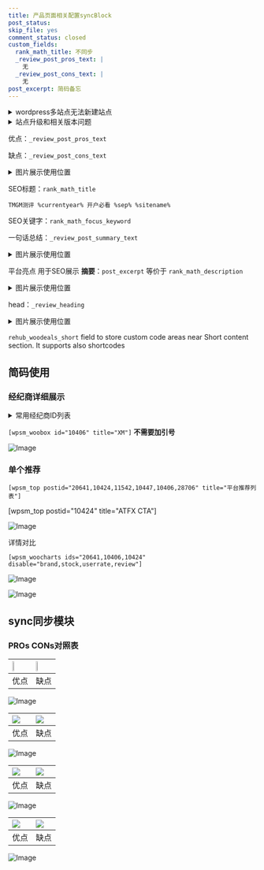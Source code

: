 ```yaml
---
title: 产品页面相关配置syncBlock
post_status: 
skip_file: yes
comment_status: closed
custom_fields:
  rank_math_title: 不同步
  _review_post_pros_text: |
    无
  _review_post_cons_text: |
    无
post_excerpt: 简码备忘
---
```

<details><summary>wordpress多站点无法新建站点</summary>

<li>和报错需要清理cookies一样的原因</li>
<li>wp-config.php里面<code>define( 'SUBDOMAIN_INSTALL', false );//子域名安装</code></li>
<li>新建子站点是用<code>define( 'SUBDOMAIN_INSTALL', true);//子域名安装</code> 完成以后，改成<code>false</code></li>
</details>

<details><summary>站点升级和相关版本问题</summary>

<p>wordpress：5.9.9
woocommerce：7.5.1
出现问题的地方：主题选项里面>><strong>Product layout >>compact style</strong></p>
<p>如何出现没有用过的字段 导致无法保存。先导出配置 然后进行修改，后面再次恢复即可。</p>
<p>出现部分字段无法显示时，需要返回默认布局后，对产品进行保存就好了。</p>
<p></p>
</details>

优点：`_review_post_pros_text`

缺点：`_review_post_cons_text`

<details><summary>图片展示使用位置</summary>

<img src="https://prod-files-secure.s3.us-west-2.amazonaws.com/39ed1227-6d7d-4570-be36-9ccd4a2c4241/f51d3d83-55d4-4bdf-9604-f37ec77ab556/Untitled.png?X-Amz-Algorithm=AWS4-HMAC-SHA256&X-Amz-Content-Sha256=UNSIGNED-PAYLOAD&X-Amz-Credential=ASIAZI2LB4663HUC7VGU%2F20251022%2Fus-west-2%2Fs3%2Faws4_request&X-Amz-Date=20251022T165518Z&X-Amz-Expires=3600&X-Amz-Security-Token=IQoJb3JpZ2luX2VjEHkaCXVzLXdlc3QtMiJGMEQCIB3BeNrLRm%2BVJ83oDCTzQumNMog9n15r6qkOjykmVu%2F9AiASJmpQQxG3MBpt%2BBrILZmVY0Rp011GQq7CSGOgGyuXZir%2FAwgyEAAaDDYzNzQyMzE4MzgwNSIMt07enGZerwx2d6KhKtwDKz25MDtTsj5uSZ3lehzhvA35dok9X2GHZh83vr6tl7XmJuIczXBqQ9xZA9xGkgpmGZLFI3QxIy8YszhBknWiA2KWdZfJGDQI3D5I99eDh4gd%2BcyoD4Uxel1yH6YNH3lupV56EBx2iLBGQMyNAkqGzBjLulKmsPDOFV5EOnOfmujGjr05wXS5nCVzxGS3v1uOtcoK3M6G2SES8x4I15wByzm%2FnKrtLw065r4aei0Cu980qrDgmb1x4pmE%2FWp4z1%2BA%2FRmWVrrYOocVaOih9xZMUVVu7l76rLGSP5ymLpDqU9U5RITNicPvAm%2FQx7bxZoiMGT5Vbkcm7UGqG6%2FegYUvEODTUT4%2BQBjfGEvMfxswOnq5AmVcDrzRDHw0ArLASYz1xFOCkrTMMl3Mil6KKZz8NgBbpCKpw9N1sjWt8Jvd1S5X%2FrWsF%2BRXJ1lsJ2EdkhoDqAowjzgr2xolj%2BR%2Bza80Tr12lfQU9oOHQ9dMP5BOfArRe3lAEt8CxdVsaZSuQyHXcH0D9JeEdcWFl%2Faxx0rY6EWchy%2Fvb0GU57F0yw%2FMTOXI%2BTUo3eLbpxFM30ypQzXF0SqNp98OdDFKOB0dlOqU5gytOLZ5R6zafTZlENgDvPAzEOKLrkDjrFhbofAwk5bkxwY6pgEL2SKYP3w2oW%2FzN%2BydOd1Tj%2FjvjDXFfrJonmvkwBb9tLdO%2FkU6Qhh0Yj1NW7OeaQAMOKihd%2BEvUKzlgigY%2BoUxvXey%2BEQNjw07DL7Qi3VvjeI4n%2BNX1qzKrh%2BMbGFuJXZpoaRrtVnzMIoIIp%2FCMshIjIgZbG4txstzz9GIwsUGnXguKPibh6MgGKw7WSBmsIwc8ScqlgfDKgwJzmNSLd073b8niqI0&X-Amz-Signature=cf28a15c840ff1e3ca1613d94be6c8d7e3ad795f8e3fef1a3077c11b51063980&X-Amz-SignedHeaders=host&x-amz-checksum-mode=ENABLED&x-id=GetObject" alt="Image">
</details>

SEO标题：`rank_math_title`

`TMGM测评 %currentyear% 开户必看 %sep% %sitename%`

SEO关键字：`rank_math_focus_keyword`

一句话总结：`_review_post_summary_text`

<details><summary>图片展示使用位置</summary>

<img src="https://prod-files-secure.s3.us-west-2.amazonaws.com/39ed1227-6d7d-4570-be36-9ccd4a2c4241/4b96a922-296c-4f4e-8630-d1c870cbce01/Untitled.png?X-Amz-Algorithm=AWS4-HMAC-SHA256&X-Amz-Content-Sha256=UNSIGNED-PAYLOAD&X-Amz-Credential=ASIAZI2LB466WKUWWYNZ%2F20251022%2Fus-west-2%2Fs3%2Faws4_request&X-Amz-Date=20251022T165519Z&X-Amz-Expires=3600&X-Amz-Security-Token=IQoJb3JpZ2luX2VjEHkaCXVzLXdlc3QtMiJIMEYCIQDC%2FT43PvlQJK4WVjjYHkkeQxuEQB4YgGq7VnuiKg1wXwIhANLI3I8u0WCSvx4ISlgxtEeBTX%2FXisY1u%2BYDtwQ2G9%2BtKv8DCDIQABoMNjM3NDIzMTgzODA1IgyQ6X16a4XdBeoS43Eq3AMdzlhz5T95pRE80PrVWToSHBb3LI2PtU2rC9fwYLjem6apgi%2B10k6CFn%2FtGM7dKXszLfdkWPY7odUCnwWgePAK3CkIEEWcSawPj4rPOGbqoT%2BdPDLCafzau%2BxWi5QjqcMeE%2B20i1%2FuIf3uO9oacqNLQNsUFvDGZNeZAw4Gep09XUJahS5HkN6v3ZC1SCCOqHrIu2WgOSQlsXwMHodZ2h3UNkG4d3RSSJdKe4vfiqq193%2FaVMs2vKLB25NzkvukPz9YzdAnN0azAzTSxRB3rIaMlS4vqKxJwRzyswRO1iAYCxnGA%2FdphR%2BBW1WS2L9Cv4g0faE%2B9Hmu8jlXgRF5Bs7uLhV83HOSr%2FFalcL6jw9Vw0EIiUw22GEcpgBvknEbdKBjxdZnkKmxEVkHdBMYZNTi%2BHBerqbRVAz1Gapq%2Bvj3MIIJk%2Bb%2Fhmxs%2BFat1oMUhjXuNHxkKNSd2tjOgiPVHpJ1NN58gvZLQPu9zBBFQhtqvlG31CyRiUMIisWl4x82v4OfeEJJ8qsLoxUFaX0mcalH41TngASP%2Fc0TlIxL5S%2FhOMLyOLhlFIa9xKYi3BNvkPuGJwrpQjEPCbCqKDyuPu1FBSQENSKTypytERH4fbL0mcu5BRD2hyKAubbCuDD3leTHBjqkAYs6g%2FhYWoMtTxfwiLwGrEV4sQu6J6jvYqEDbNKKk9HDsPXM6CxTFZNbjJgq82i2Tu2vorYotiKlCznzn32Er9c8m7d6V62wVWnHiLuaUvqPzudd14SDyEBuO13G2AHtop%2Fml9od0Dgg5vDYTh9iFLpD6I7IVe4Q98Zb89aNHCZyOgxLhPh18jLucPY1rQma7FKQVYaSQe1SrzboLrEMCpXajIf3&X-Amz-Signature=1f2acbd1898c7d7c75801024ff36a937f686a375bc30afa51f417e2433784967&X-Amz-SignedHeaders=host&x-amz-checksum-mode=ENABLED&x-id=GetObject" alt="Image">
</details>

平台亮点 用于SEO展示 **摘要**：`post_excerpt`  等价于 `rank_math_description`

<details><summary>图片展示使用位置</summary>

<img src="https://prod-files-secure.s3.us-west-2.amazonaws.com/39ed1227-6d7d-4570-be36-9ccd4a2c4241/1ee11f63-b60a-4dfe-a7a7-d58ff23b5d88/Untitled.png?X-Amz-Algorithm=AWS4-HMAC-SHA256&X-Amz-Content-Sha256=UNSIGNED-PAYLOAD&X-Amz-Credential=ASIAZI2LB466RUQK6KYJ%2F20251022%2Fus-west-2%2Fs3%2Faws4_request&X-Amz-Date=20251022T165523Z&X-Amz-Expires=3600&X-Amz-Security-Token=IQoJb3JpZ2luX2VjEHkaCXVzLXdlc3QtMiJHMEUCIQCwLYfUd0BBYBElemZsxBuuMTrMFDSqF4h52WIDqK4E4wIgS9nD%2Fku5mDaDb%2F9Ff7D59h0JSGNPdPzXq64sj53o82cq%2FwMIMhAAGgw2Mzc0MjMxODM4MDUiDG1u%2BgMXrBRpU2U09ircA9IpAgdezRYexRjDd9wIBnNTnrMNB5bzfDumY0Ccicb0u4zqz6OAqjG5s66KlRYsrJDlHiBX9qlAoCVG3144Nl%2BA3vPjQtL%2BXHCZPR20hkmybAWPEYzk6abqdOlNwlP5170qTTnXjQIl3lO8Puge9VDwvW0993L6z%2FW9eck%2FQp%2Fb6e5ad5z5ICYnCQJ4X9VJMlxfVjEPUHRWUCj4dofrkkoNR17PK8cSL4OATRuO%2BwrTgR1fHfZGdtN8Rfs3WihCDKyE5bvIS2rgdxyiKbokRiB70qXnKdfpoj7wxaG7jUHpbJB%2F1Fhclo7eF4%2FQgPQGrKtmbl%2BRcnWr9Sd58NeABm%2BhLYu6cJcjyxBxeW53pNdmIoFkWnqlhKbARZb550UyyVNfZiVrpCHAQxflMegMAqi5v8A2xurkQ6P%2BciPW0ldWW%2BaPZKbY%2BytN4twreMNf3behE3aUFfCs2jvRK3lTFNTEyvgoyKn6W8vCOFKW4CtMDAlu6AumXs7Wvlim7jDNu5W3TPRSQYJBRLCl%2FlC2%2BNMO3nlollOAHCBzzOj2ETeRtWszW4HIX0G84RJKKrQZ6hv5Cq0azYCwQXt6GuZ58DzyOUiXKXgrBma15qXwzMTaQ%2Fpam%2BsRR3wJEY7%2FMJiW5McGOqUBNhsrCtCSRf7FojWjpLwyhb1dNJo0rLl1bSpBhZ3tmMyem8pFOnXu%2Bg2mGF7qE6qNMw6Sk%2FtJLkHEeAgfS2qJos22fISc2CJOSqpiIvhPcBU0RsWT5hGHTmfvHHFWQ7cPlyxsEbw9YWVnON7li4Rq5ri1nFotFb3afD3eNv6tGmmF8AHDWxmB62KhveaqzZ5EiwyNoaZiCvk%2BdHDX4eJrxEtXF1IP&X-Amz-Signature=3e819a82d98ad25655f81cef45e0bfcabd03fba80a063691f58d9321388bc4b3&X-Amz-SignedHeaders=host&x-amz-checksum-mode=ENABLED&x-id=GetObject" alt="Image">
<img src="https://prod-files-secure.s3.us-west-2.amazonaws.com/39ed1227-6d7d-4570-be36-9ccd4a2c4241/ad4118b5-78d8-4fbe-801e-3b29b5d99c01/Untitled.png?X-Amz-Algorithm=AWS4-HMAC-SHA256&X-Amz-Content-Sha256=UNSIGNED-PAYLOAD&X-Amz-Credential=ASIAZI2LB466RUQK6KYJ%2F20251022%2Fus-west-2%2Fs3%2Faws4_request&X-Amz-Date=20251022T165523Z&X-Amz-Expires=3600&X-Amz-Security-Token=IQoJb3JpZ2luX2VjEHkaCXVzLXdlc3QtMiJHMEUCIQCwLYfUd0BBYBElemZsxBuuMTrMFDSqF4h52WIDqK4E4wIgS9nD%2Fku5mDaDb%2F9Ff7D59h0JSGNPdPzXq64sj53o82cq%2FwMIMhAAGgw2Mzc0MjMxODM4MDUiDG1u%2BgMXrBRpU2U09ircA9IpAgdezRYexRjDd9wIBnNTnrMNB5bzfDumY0Ccicb0u4zqz6OAqjG5s66KlRYsrJDlHiBX9qlAoCVG3144Nl%2BA3vPjQtL%2BXHCZPR20hkmybAWPEYzk6abqdOlNwlP5170qTTnXjQIl3lO8Puge9VDwvW0993L6z%2FW9eck%2FQp%2Fb6e5ad5z5ICYnCQJ4X9VJMlxfVjEPUHRWUCj4dofrkkoNR17PK8cSL4OATRuO%2BwrTgR1fHfZGdtN8Rfs3WihCDKyE5bvIS2rgdxyiKbokRiB70qXnKdfpoj7wxaG7jUHpbJB%2F1Fhclo7eF4%2FQgPQGrKtmbl%2BRcnWr9Sd58NeABm%2BhLYu6cJcjyxBxeW53pNdmIoFkWnqlhKbARZb550UyyVNfZiVrpCHAQxflMegMAqi5v8A2xurkQ6P%2BciPW0ldWW%2BaPZKbY%2BytN4twreMNf3behE3aUFfCs2jvRK3lTFNTEyvgoyKn6W8vCOFKW4CtMDAlu6AumXs7Wvlim7jDNu5W3TPRSQYJBRLCl%2FlC2%2BNMO3nlollOAHCBzzOj2ETeRtWszW4HIX0G84RJKKrQZ6hv5Cq0azYCwQXt6GuZ58DzyOUiXKXgrBma15qXwzMTaQ%2Fpam%2BsRR3wJEY7%2FMJiW5McGOqUBNhsrCtCSRf7FojWjpLwyhb1dNJo0rLl1bSpBhZ3tmMyem8pFOnXu%2Bg2mGF7qE6qNMw6Sk%2FtJLkHEeAgfS2qJos22fISc2CJOSqpiIvhPcBU0RsWT5hGHTmfvHHFWQ7cPlyxsEbw9YWVnON7li4Rq5ri1nFotFb3afD3eNv6tGmmF8AHDWxmB62KhveaqzZ5EiwyNoaZiCvk%2BdHDX4eJrxEtXF1IP&X-Amz-Signature=3bacc7d9991f2f77f0067467cbcb2a4da757c8f82b95a2802c942e8207aace25&X-Amz-SignedHeaders=host&x-amz-checksum-mode=ENABLED&x-id=GetObject" alt="Image">
<img src="https://prod-files-secure.s3.us-west-2.amazonaws.com/39ed1227-6d7d-4570-be36-9ccd4a2c4241/a38cf7c9-a79c-4b64-9e94-13589fe0758b/Untitled.png?X-Amz-Algorithm=AWS4-HMAC-SHA256&X-Amz-Content-Sha256=UNSIGNED-PAYLOAD&X-Amz-Credential=ASIAZI2LB466RUQK6KYJ%2F20251022%2Fus-west-2%2Fs3%2Faws4_request&X-Amz-Date=20251022T165523Z&X-Amz-Expires=3600&X-Amz-Security-Token=IQoJb3JpZ2luX2VjEHkaCXVzLXdlc3QtMiJHMEUCIQCwLYfUd0BBYBElemZsxBuuMTrMFDSqF4h52WIDqK4E4wIgS9nD%2Fku5mDaDb%2F9Ff7D59h0JSGNPdPzXq64sj53o82cq%2FwMIMhAAGgw2Mzc0MjMxODM4MDUiDG1u%2BgMXrBRpU2U09ircA9IpAgdezRYexRjDd9wIBnNTnrMNB5bzfDumY0Ccicb0u4zqz6OAqjG5s66KlRYsrJDlHiBX9qlAoCVG3144Nl%2BA3vPjQtL%2BXHCZPR20hkmybAWPEYzk6abqdOlNwlP5170qTTnXjQIl3lO8Puge9VDwvW0993L6z%2FW9eck%2FQp%2Fb6e5ad5z5ICYnCQJ4X9VJMlxfVjEPUHRWUCj4dofrkkoNR17PK8cSL4OATRuO%2BwrTgR1fHfZGdtN8Rfs3WihCDKyE5bvIS2rgdxyiKbokRiB70qXnKdfpoj7wxaG7jUHpbJB%2F1Fhclo7eF4%2FQgPQGrKtmbl%2BRcnWr9Sd58NeABm%2BhLYu6cJcjyxBxeW53pNdmIoFkWnqlhKbARZb550UyyVNfZiVrpCHAQxflMegMAqi5v8A2xurkQ6P%2BciPW0ldWW%2BaPZKbY%2BytN4twreMNf3behE3aUFfCs2jvRK3lTFNTEyvgoyKn6W8vCOFKW4CtMDAlu6AumXs7Wvlim7jDNu5W3TPRSQYJBRLCl%2FlC2%2BNMO3nlollOAHCBzzOj2ETeRtWszW4HIX0G84RJKKrQZ6hv5Cq0azYCwQXt6GuZ58DzyOUiXKXgrBma15qXwzMTaQ%2Fpam%2BsRR3wJEY7%2FMJiW5McGOqUBNhsrCtCSRf7FojWjpLwyhb1dNJo0rLl1bSpBhZ3tmMyem8pFOnXu%2Bg2mGF7qE6qNMw6Sk%2FtJLkHEeAgfS2qJos22fISc2CJOSqpiIvhPcBU0RsWT5hGHTmfvHHFWQ7cPlyxsEbw9YWVnON7li4Rq5ri1nFotFb3afD3eNv6tGmmF8AHDWxmB62KhveaqzZ5EiwyNoaZiCvk%2BdHDX4eJrxEtXF1IP&X-Amz-Signature=5dc80c8a7a7ac3209daebe30bbda441c4ea861cd47c699ace85197d8e4548c13&X-Amz-SignedHeaders=host&x-amz-checksum-mode=ENABLED&x-id=GetObject" alt="Image">
<img src="https://prod-files-secure.s3.us-west-2.amazonaws.com/39ed1227-6d7d-4570-be36-9ccd4a2c4241/7da6fc1e-d2ac-42ae-8c75-cb5749aa18f6/Untitled.png?X-Amz-Algorithm=AWS4-HMAC-SHA256&X-Amz-Content-Sha256=UNSIGNED-PAYLOAD&X-Amz-Credential=ASIAZI2LB466RUQK6KYJ%2F20251022%2Fus-west-2%2Fs3%2Faws4_request&X-Amz-Date=20251022T165523Z&X-Amz-Expires=3600&X-Amz-Security-Token=IQoJb3JpZ2luX2VjEHkaCXVzLXdlc3QtMiJHMEUCIQCwLYfUd0BBYBElemZsxBuuMTrMFDSqF4h52WIDqK4E4wIgS9nD%2Fku5mDaDb%2F9Ff7D59h0JSGNPdPzXq64sj53o82cq%2FwMIMhAAGgw2Mzc0MjMxODM4MDUiDG1u%2BgMXrBRpU2U09ircA9IpAgdezRYexRjDd9wIBnNTnrMNB5bzfDumY0Ccicb0u4zqz6OAqjG5s66KlRYsrJDlHiBX9qlAoCVG3144Nl%2BA3vPjQtL%2BXHCZPR20hkmybAWPEYzk6abqdOlNwlP5170qTTnXjQIl3lO8Puge9VDwvW0993L6z%2FW9eck%2FQp%2Fb6e5ad5z5ICYnCQJ4X9VJMlxfVjEPUHRWUCj4dofrkkoNR17PK8cSL4OATRuO%2BwrTgR1fHfZGdtN8Rfs3WihCDKyE5bvIS2rgdxyiKbokRiB70qXnKdfpoj7wxaG7jUHpbJB%2F1Fhclo7eF4%2FQgPQGrKtmbl%2BRcnWr9Sd58NeABm%2BhLYu6cJcjyxBxeW53pNdmIoFkWnqlhKbARZb550UyyVNfZiVrpCHAQxflMegMAqi5v8A2xurkQ6P%2BciPW0ldWW%2BaPZKbY%2BytN4twreMNf3behE3aUFfCs2jvRK3lTFNTEyvgoyKn6W8vCOFKW4CtMDAlu6AumXs7Wvlim7jDNu5W3TPRSQYJBRLCl%2FlC2%2BNMO3nlollOAHCBzzOj2ETeRtWszW4HIX0G84RJKKrQZ6hv5Cq0azYCwQXt6GuZ58DzyOUiXKXgrBma15qXwzMTaQ%2Fpam%2BsRR3wJEY7%2FMJiW5McGOqUBNhsrCtCSRf7FojWjpLwyhb1dNJo0rLl1bSpBhZ3tmMyem8pFOnXu%2Bg2mGF7qE6qNMw6Sk%2FtJLkHEeAgfS2qJos22fISc2CJOSqpiIvhPcBU0RsWT5hGHTmfvHHFWQ7cPlyxsEbw9YWVnON7li4Rq5ri1nFotFb3afD3eNv6tGmmF8AHDWxmB62KhveaqzZ5EiwyNoaZiCvk%2BdHDX4eJrxEtXF1IP&X-Amz-Signature=c159df9a8c9e2c9c4edfbd498ad28a8b3b98b4bee934987af5f7cb292c7d8994&X-Amz-SignedHeaders=host&x-amz-checksum-mode=ENABLED&x-id=GetObject" alt="Image">
<img src="https://prod-files-secure.s3.us-west-2.amazonaws.com/39ed1227-6d7d-4570-be36-9ccd4a2c4241/7e97f40a-eaee-47f5-b2f9-475f96808fa7/Untitled.png?X-Amz-Algorithm=AWS4-HMAC-SHA256&X-Amz-Content-Sha256=UNSIGNED-PAYLOAD&X-Amz-Credential=ASIAZI2LB466RUQK6KYJ%2F20251022%2Fus-west-2%2Fs3%2Faws4_request&X-Amz-Date=20251022T165523Z&X-Amz-Expires=3600&X-Amz-Security-Token=IQoJb3JpZ2luX2VjEHkaCXVzLXdlc3QtMiJHMEUCIQCwLYfUd0BBYBElemZsxBuuMTrMFDSqF4h52WIDqK4E4wIgS9nD%2Fku5mDaDb%2F9Ff7D59h0JSGNPdPzXq64sj53o82cq%2FwMIMhAAGgw2Mzc0MjMxODM4MDUiDG1u%2BgMXrBRpU2U09ircA9IpAgdezRYexRjDd9wIBnNTnrMNB5bzfDumY0Ccicb0u4zqz6OAqjG5s66KlRYsrJDlHiBX9qlAoCVG3144Nl%2BA3vPjQtL%2BXHCZPR20hkmybAWPEYzk6abqdOlNwlP5170qTTnXjQIl3lO8Puge9VDwvW0993L6z%2FW9eck%2FQp%2Fb6e5ad5z5ICYnCQJ4X9VJMlxfVjEPUHRWUCj4dofrkkoNR17PK8cSL4OATRuO%2BwrTgR1fHfZGdtN8Rfs3WihCDKyE5bvIS2rgdxyiKbokRiB70qXnKdfpoj7wxaG7jUHpbJB%2F1Fhclo7eF4%2FQgPQGrKtmbl%2BRcnWr9Sd58NeABm%2BhLYu6cJcjyxBxeW53pNdmIoFkWnqlhKbARZb550UyyVNfZiVrpCHAQxflMegMAqi5v8A2xurkQ6P%2BciPW0ldWW%2BaPZKbY%2BytN4twreMNf3behE3aUFfCs2jvRK3lTFNTEyvgoyKn6W8vCOFKW4CtMDAlu6AumXs7Wvlim7jDNu5W3TPRSQYJBRLCl%2FlC2%2BNMO3nlollOAHCBzzOj2ETeRtWszW4HIX0G84RJKKrQZ6hv5Cq0azYCwQXt6GuZ58DzyOUiXKXgrBma15qXwzMTaQ%2Fpam%2BsRR3wJEY7%2FMJiW5McGOqUBNhsrCtCSRf7FojWjpLwyhb1dNJo0rLl1bSpBhZ3tmMyem8pFOnXu%2Bg2mGF7qE6qNMw6Sk%2FtJLkHEeAgfS2qJos22fISc2CJOSqpiIvhPcBU0RsWT5hGHTmfvHHFWQ7cPlyxsEbw9YWVnON7li4Rq5ri1nFotFb3afD3eNv6tGmmF8AHDWxmB62KhveaqzZ5EiwyNoaZiCvk%2BdHDX4eJrxEtXF1IP&X-Amz-Signature=825fe8d985ea7f9c4f79eb42ce0071ffa9591eb0a6088616968e838e3a5aeb46&X-Amz-SignedHeaders=host&x-amz-checksum-mode=ENABLED&x-id=GetObject" alt="Image">
</details>

head：`_review_heading`

<details><summary>图片展示使用位置</summary>

<img src="https://prod-files-secure.s3.us-west-2.amazonaws.com/39ed1227-6d7d-4570-be36-9ccd4a2c4241/3a4650ad-9887-415c-889a-edd51fa54f27/Untitled.png?X-Amz-Algorithm=AWS4-HMAC-SHA256&X-Amz-Content-Sha256=UNSIGNED-PAYLOAD&X-Amz-Credential=ASIAZI2LB466ZPXJGQPA%2F20251022%2Fus-west-2%2Fs3%2Faws4_request&X-Amz-Date=20251022T165524Z&X-Amz-Expires=3600&X-Amz-Security-Token=IQoJb3JpZ2luX2VjEHkaCXVzLXdlc3QtMiJHMEUCICTt9LkB%2F0jb83%2Bi0R1oJUJVc3ESWEoE97193WfXo2YZAiEAgh6aRuNJv08l6smiIxgy5%2Bou4bIauJFr6U6Ar%2FBPCsUq%2FwMIMhAAGgw2Mzc0MjMxODM4MDUiDD2owBIQnnpImUVDGCrcA2JyIgg5QKTdbWpYI1xhR6bCzHUSWZTjdLTwLJ3int8jsseUlq%2Fe743i8umkLSk96ZWYFw65eZMq1SFyQdDLjp2gt3rSPy6%2B%2Fup0lgpyHqM8a1NuJEOC84sBSXkv9g%2F207i0hOR8S2hzNduioq9%2FAVgPHaeDXIV76GvRq4khW9BlAWjnJ55oJAQT5OPqPWorZpOgASON2RcJInDug5qd12pSbpm8wuE%2FRNVU5rKtKr5l%2FfTfxt4dktvmgLjmMfJYgtJCeHFGXLU2B7%2FYV39hWnCcBuzByTjJP0kVqDfsV51Df6KCNToeikiAhOqwFvU%2B6gYX6GZzBax%2F7ML8up8l11LkaoiISi6LaubTmk1V82JzeSxU2BRjxWOJ3duzQQZXLHh3R1yFe8ajb5hztMLiU%2FnpcjnDX%2F1Z0n9RpZqxmSsyHocD0M8dOnPzQj1tD%2Bikws4AVMl84HWzIYffhSa32%2BPGxmHEHiJ4KxN6uhjbo0osEAgojNvy8zBxZUSTKvdsPde0Aa5IygtYBT003us8QrmEa0osCO2OPUrj%2B3sdzDmzzd2GbHCZjPkzTdtdmA9ZFtMIOqS3XvbbweFBevw5gkukW83AQ9mcHVmCJhJQGqneBdZjKTklLRAkPDoXMPeV5McGOqUBqsxVr5gY5epS1jcp6WhcNyWwxujfX9nnaoW1jHuPG3RkMP6zE2kwqbyKYQjPmMbtFkBKJsoCE417Nh4Pyosxcr5Ri0%2FcwauJF0cK%2FABLOqw7nxIo9XUhvzbWj%2FJY%2FmNxmONUoJdHPaQBsAyD9rowd5ciCLvHKvZgeGtpABs9U%2F1SCHC4E08sedbkp%2Ba0Jo1NrEyLdF%2BQsM2N58f2768XwWVUQGkw&X-Amz-Signature=d131909339d1c599893296ecab12763a99ef21e8b2d0b2c73dd134011d5ab688&X-Amz-SignedHeaders=host&x-amz-checksum-mode=ENABLED&x-id=GetObject" alt="Image">
</details>

`rehub_woodeals_short`	field to store custom code areas near Short content section. It supports also shortcodes



## 简码使用

### 经纪商详细展示

<details><summary>常用经纪商ID列表</summary>

<pre><code class="php">嘉盛 ===> 20641  [wpsm_woobox id="20641" title="嘉盛"]
易信easymarkets ===> 11542  [wpsm_woobox id="11542" title="易信easymarkets"]
ATFX外汇 ===> 10424  [wpsm_woobox id="10424" title="ATFX"]
XM ===> 10406  [wpsm_woobox id="10406" title="XM"]
TMGM ===> 29622  [wpsm_woobox id="29622" title="TMGM"]
HYCM ===> 10447  [wpsm_woobox id="10447" title="HYCM"]
fpmarkets澳福外汇 ===> 20639  [wpsm_woobox id="20639" title="fpmarkets澳福外汇"]</code></pre>
</details>

`[wpsm_woobox id="10406" title="XM"]` **不需要加引号**

![Image](https://prod-files-secure.s3.us-west-2.amazonaws.com/39ed1227-6d7d-4570-be36-9ccd4a2c4241/4f898f9d-0fa7-4e43-acd3-ac6bc7be575a/Untitled.png?X-Amz-Algorithm=AWS4-HMAC-SHA256&X-Amz-Content-Sha256=UNSIGNED-PAYLOAD&X-Amz-Credential=ASIAZI2LB466XPTKUYO5%2F20251022%2Fus-west-2%2Fs3%2Faws4_request&X-Amz-Date=20251022T165517Z&X-Amz-Expires=3600&X-Amz-Security-Token=IQoJb3JpZ2luX2VjEHkaCXVzLXdlc3QtMiJGMEQCIDZmBX85o3GsjDWU9raB3%2FCra%2BZRV4GH9uSJKFjHLmFhAiBDBI2LZyimnG%2BDfK3TUVfA0sI47nE33H8YlnHT7a567Sr%2FAwgyEAAaDDYzNzQyMzE4MzgwNSIMxSAs9kEyZnM16pmJKtwD6yJB0d5OILSXgMUPAP01kW1lcraM8ZbkW4HP1jOHwm54ZHxpPCpuWF68wbvdW6xVhGXD4ZBJL8mw8l7XGU6AzrIuECahKtieft28PcF3yyRYZFSEIvE800TlT37hfy0EO0HrOUwis2HcuwAFZafrvCTspRT8ZH09tLeMxHX9QHeAVM0q4MsjVYhiFJ0RvMXP9z6%2B5azQZDwplPM6wT%2F5I70rp4SUJ%2FSCusvSJ55KRbCXWQ1aUgQZ9HYcaN%2BUh%2BRjMEhKxhkvcergVy0INSW7wV17Ae10Eo%2BLZl7tOhbnDfYNQTOUwhNK5A6xJULCtXqJo2A14TDx3Y8KT3VRkbiHO5lYlr%2B25FEG%2BzqqbcPTHbQNp4uIQ4Ur4wyzo2VYaVlSnehpxTllUt4HPdMN65xX6K0lmoEfRptzQtgC0Gp4KIXz0UUym3YV4YcZa1BxPKeSD2MS43e6CPSxinu2%2Bv7z1H%2BTHOiFV3WbybGVuzRkXL8vedEAwvaeAxR4pOBG8gOlus012V2UKvCv7Kqu%2Bg%2Fb5s6lfDnD78t8I6TTlx%2BnPn9QfdHhXq3To%2F2i5Z3w9dqfYeNPfwYmIk9PPWkP8niPm80OVX2DY7CmxLdIco1vGnVEwy2Um23nlvhf8%2FMw0JbkxwY6pgEQLQgSjuE45bMFBVqwxgZ%2BpeayKp9vm6p7pNrnok8w5%2BPPFZ9gPY37Ws0LdOQI0VJw3iH8IGILIvkI6OtIjxsRZNNF2E3mc8EUoHPDbcay7b4Xww2wCCskH%2BSWw7U7OrGGDj9ItN7BZ%2B36F4SOAFsJelAoumoIU%2BBswLdedT5ugypzPXq725fyiql7j8liGp9yG2k3Coir1EKkDtS457hIipCNvoet&X-Amz-Signature=e80cf16116a10e771987f6eb263590cd131122bc18eb8a92b8bba3f41db3906f&X-Amz-SignedHeaders=host&x-amz-checksum-mode=ENABLED&x-id=GetObject)

### 单个推荐
`[wpsm_top postid="20641,10424,11542,10447,10406,28706" title="平台推荐列表"]`

[wpsm_top postid="10424" title="ATFX CTA"]

![Image](https://prod-files-secure.s3.us-west-2.amazonaws.com/39ed1227-6d7d-4570-be36-9ccd4a2c4241/5ac620dc-51a8-48b6-b55d-91f47299193c/Untitled.png?X-Amz-Algorithm=AWS4-HMAC-SHA256&X-Amz-Content-Sha256=UNSIGNED-PAYLOAD&X-Amz-Credential=ASIAZI2LB466XPTKUYO5%2F20251022%2Fus-west-2%2Fs3%2Faws4_request&X-Amz-Date=20251022T165517Z&X-Amz-Expires=3600&X-Amz-Security-Token=IQoJb3JpZ2luX2VjEHkaCXVzLXdlc3QtMiJGMEQCIDZmBX85o3GsjDWU9raB3%2FCra%2BZRV4GH9uSJKFjHLmFhAiBDBI2LZyimnG%2BDfK3TUVfA0sI47nE33H8YlnHT7a567Sr%2FAwgyEAAaDDYzNzQyMzE4MzgwNSIMxSAs9kEyZnM16pmJKtwD6yJB0d5OILSXgMUPAP01kW1lcraM8ZbkW4HP1jOHwm54ZHxpPCpuWF68wbvdW6xVhGXD4ZBJL8mw8l7XGU6AzrIuECahKtieft28PcF3yyRYZFSEIvE800TlT37hfy0EO0HrOUwis2HcuwAFZafrvCTspRT8ZH09tLeMxHX9QHeAVM0q4MsjVYhiFJ0RvMXP9z6%2B5azQZDwplPM6wT%2F5I70rp4SUJ%2FSCusvSJ55KRbCXWQ1aUgQZ9HYcaN%2BUh%2BRjMEhKxhkvcergVy0INSW7wV17Ae10Eo%2BLZl7tOhbnDfYNQTOUwhNK5A6xJULCtXqJo2A14TDx3Y8KT3VRkbiHO5lYlr%2B25FEG%2BzqqbcPTHbQNp4uIQ4Ur4wyzo2VYaVlSnehpxTllUt4HPdMN65xX6K0lmoEfRptzQtgC0Gp4KIXz0UUym3YV4YcZa1BxPKeSD2MS43e6CPSxinu2%2Bv7z1H%2BTHOiFV3WbybGVuzRkXL8vedEAwvaeAxR4pOBG8gOlus012V2UKvCv7Kqu%2Bg%2Fb5s6lfDnD78t8I6TTlx%2BnPn9QfdHhXq3To%2F2i5Z3w9dqfYeNPfwYmIk9PPWkP8niPm80OVX2DY7CmxLdIco1vGnVEwy2Um23nlvhf8%2FMw0JbkxwY6pgEQLQgSjuE45bMFBVqwxgZ%2BpeayKp9vm6p7pNrnok8w5%2BPPFZ9gPY37Ws0LdOQI0VJw3iH8IGILIvkI6OtIjxsRZNNF2E3mc8EUoHPDbcay7b4Xww2wCCskH%2BSWw7U7OrGGDj9ItN7BZ%2B36F4SOAFsJelAoumoIU%2BBswLdedT5ugypzPXq725fyiql7j8liGp9yG2k3Coir1EKkDtS457hIipCNvoet&X-Amz-Signature=4a593c34ee393b7b909ec106241373e01f4501ae53fe312ebf87aa395eb4b3fd&X-Amz-SignedHeaders=host&x-amz-checksum-mode=ENABLED&x-id=GetObject)

详情对比

`[wpsm_woocharts ids="20641,10406,10424" disable="brand,stock,userrate,review"]`

![Image](https://prod-files-secure.s3.us-west-2.amazonaws.com/39ed1227-6d7d-4570-be36-9ccd4a2c4241/bf3ba45f-b9f3-4295-8aef-b4a495fd25f4/Untitled.png?X-Amz-Algorithm=AWS4-HMAC-SHA256&X-Amz-Content-Sha256=UNSIGNED-PAYLOAD&X-Amz-Credential=ASIAZI2LB466XPTKUYO5%2F20251022%2Fus-west-2%2Fs3%2Faws4_request&X-Amz-Date=20251022T165517Z&X-Amz-Expires=3600&X-Amz-Security-Token=IQoJb3JpZ2luX2VjEHkaCXVzLXdlc3QtMiJGMEQCIDZmBX85o3GsjDWU9raB3%2FCra%2BZRV4GH9uSJKFjHLmFhAiBDBI2LZyimnG%2BDfK3TUVfA0sI47nE33H8YlnHT7a567Sr%2FAwgyEAAaDDYzNzQyMzE4MzgwNSIMxSAs9kEyZnM16pmJKtwD6yJB0d5OILSXgMUPAP01kW1lcraM8ZbkW4HP1jOHwm54ZHxpPCpuWF68wbvdW6xVhGXD4ZBJL8mw8l7XGU6AzrIuECahKtieft28PcF3yyRYZFSEIvE800TlT37hfy0EO0HrOUwis2HcuwAFZafrvCTspRT8ZH09tLeMxHX9QHeAVM0q4MsjVYhiFJ0RvMXP9z6%2B5azQZDwplPM6wT%2F5I70rp4SUJ%2FSCusvSJ55KRbCXWQ1aUgQZ9HYcaN%2BUh%2BRjMEhKxhkvcergVy0INSW7wV17Ae10Eo%2BLZl7tOhbnDfYNQTOUwhNK5A6xJULCtXqJo2A14TDx3Y8KT3VRkbiHO5lYlr%2B25FEG%2BzqqbcPTHbQNp4uIQ4Ur4wyzo2VYaVlSnehpxTllUt4HPdMN65xX6K0lmoEfRptzQtgC0Gp4KIXz0UUym3YV4YcZa1BxPKeSD2MS43e6CPSxinu2%2Bv7z1H%2BTHOiFV3WbybGVuzRkXL8vedEAwvaeAxR4pOBG8gOlus012V2UKvCv7Kqu%2Bg%2Fb5s6lfDnD78t8I6TTlx%2BnPn9QfdHhXq3To%2F2i5Z3w9dqfYeNPfwYmIk9PPWkP8niPm80OVX2DY7CmxLdIco1vGnVEwy2Um23nlvhf8%2FMw0JbkxwY6pgEQLQgSjuE45bMFBVqwxgZ%2BpeayKp9vm6p7pNrnok8w5%2BPPFZ9gPY37Ws0LdOQI0VJw3iH8IGILIvkI6OtIjxsRZNNF2E3mc8EUoHPDbcay7b4Xww2wCCskH%2BSWw7U7OrGGDj9ItN7BZ%2B36F4SOAFsJelAoumoIU%2BBswLdedT5ugypzPXq725fyiql7j8liGp9yG2k3Coir1EKkDtS457hIipCNvoet&X-Amz-Signature=a29194cce8b5d0a785ba65f1fbce6da38f6d097cbbf71b94049662db561d0294&X-Amz-SignedHeaders=host&x-amz-checksum-mode=ENABLED&x-id=GetObject)

![Image](https://prod-files-secure.s3.us-west-2.amazonaws.com/39ed1227-6d7d-4570-be36-9ccd4a2c4241/30bc56ef-f383-4b48-9768-2ebc9e436ec0/Untitled.png?X-Amz-Algorithm=AWS4-HMAC-SHA256&X-Amz-Content-Sha256=UNSIGNED-PAYLOAD&X-Amz-Credential=ASIAZI2LB466XPTKUYO5%2F20251022%2Fus-west-2%2Fs3%2Faws4_request&X-Amz-Date=20251022T165517Z&X-Amz-Expires=3600&X-Amz-Security-Token=IQoJb3JpZ2luX2VjEHkaCXVzLXdlc3QtMiJGMEQCIDZmBX85o3GsjDWU9raB3%2FCra%2BZRV4GH9uSJKFjHLmFhAiBDBI2LZyimnG%2BDfK3TUVfA0sI47nE33H8YlnHT7a567Sr%2FAwgyEAAaDDYzNzQyMzE4MzgwNSIMxSAs9kEyZnM16pmJKtwD6yJB0d5OILSXgMUPAP01kW1lcraM8ZbkW4HP1jOHwm54ZHxpPCpuWF68wbvdW6xVhGXD4ZBJL8mw8l7XGU6AzrIuECahKtieft28PcF3yyRYZFSEIvE800TlT37hfy0EO0HrOUwis2HcuwAFZafrvCTspRT8ZH09tLeMxHX9QHeAVM0q4MsjVYhiFJ0RvMXP9z6%2B5azQZDwplPM6wT%2F5I70rp4SUJ%2FSCusvSJ55KRbCXWQ1aUgQZ9HYcaN%2BUh%2BRjMEhKxhkvcergVy0INSW7wV17Ae10Eo%2BLZl7tOhbnDfYNQTOUwhNK5A6xJULCtXqJo2A14TDx3Y8KT3VRkbiHO5lYlr%2B25FEG%2BzqqbcPTHbQNp4uIQ4Ur4wyzo2VYaVlSnehpxTllUt4HPdMN65xX6K0lmoEfRptzQtgC0Gp4KIXz0UUym3YV4YcZa1BxPKeSD2MS43e6CPSxinu2%2Bv7z1H%2BTHOiFV3WbybGVuzRkXL8vedEAwvaeAxR4pOBG8gOlus012V2UKvCv7Kqu%2Bg%2Fb5s6lfDnD78t8I6TTlx%2BnPn9QfdHhXq3To%2F2i5Z3w9dqfYeNPfwYmIk9PPWkP8niPm80OVX2DY7CmxLdIco1vGnVEwy2Um23nlvhf8%2FMw0JbkxwY6pgEQLQgSjuE45bMFBVqwxgZ%2BpeayKp9vm6p7pNrnok8w5%2BPPFZ9gPY37Ws0LdOQI0VJw3iH8IGILIvkI6OtIjxsRZNNF2E3mc8EUoHPDbcay7b4Xww2wCCskH%2BSWw7U7OrGGDj9ItN7BZ%2B36F4SOAFsJelAoumoIU%2BBswLdedT5ugypzPXq725fyiql7j8liGp9yG2k3Coir1EKkDtS457hIipCNvoet&X-Amz-Signature=2ed057e8b50c5297d451233b02ba773b3c25feee557f798c72061a24e297d545&X-Amz-SignedHeaders=host&x-amz-checksum-mode=ENABLED&x-id=GetObject)

## sync同步模块

### PROs CONs对照表

| <img src="https://cdn.ifttt.fun/gh/jarlin8/OSS@main/icons/customize/pros.svg" height="auto" width="37.3%"> | <img src="https://cdn.ifttt.fun/gh/jarlin8/OSS@main/icons/customize/cons.svg" height="auto" width="28.8%"> |
| :--- | :--- |
| 优点 | 缺点 |

![Image](https://prod-files-secure.s3.us-west-2.amazonaws.com/39ed1227-6d7d-4570-be36-9ccd4a2c4241/8742b755-dfb5-4004-9a5f-d6e561664bd8/Untitled.png?X-Amz-Algorithm=AWS4-HMAC-SHA256&X-Amz-Content-Sha256=UNSIGNED-PAYLOAD&X-Amz-Credential=ASIAZI2LB466XPTKUYO5%2F20251022%2Fus-west-2%2Fs3%2Faws4_request&X-Amz-Date=20251022T165517Z&X-Amz-Expires=3600&X-Amz-Security-Token=IQoJb3JpZ2luX2VjEHkaCXVzLXdlc3QtMiJGMEQCIDZmBX85o3GsjDWU9raB3%2FCra%2BZRV4GH9uSJKFjHLmFhAiBDBI2LZyimnG%2BDfK3TUVfA0sI47nE33H8YlnHT7a567Sr%2FAwgyEAAaDDYzNzQyMzE4MzgwNSIMxSAs9kEyZnM16pmJKtwD6yJB0d5OILSXgMUPAP01kW1lcraM8ZbkW4HP1jOHwm54ZHxpPCpuWF68wbvdW6xVhGXD4ZBJL8mw8l7XGU6AzrIuECahKtieft28PcF3yyRYZFSEIvE800TlT37hfy0EO0HrOUwis2HcuwAFZafrvCTspRT8ZH09tLeMxHX9QHeAVM0q4MsjVYhiFJ0RvMXP9z6%2B5azQZDwplPM6wT%2F5I70rp4SUJ%2FSCusvSJ55KRbCXWQ1aUgQZ9HYcaN%2BUh%2BRjMEhKxhkvcergVy0INSW7wV17Ae10Eo%2BLZl7tOhbnDfYNQTOUwhNK5A6xJULCtXqJo2A14TDx3Y8KT3VRkbiHO5lYlr%2B25FEG%2BzqqbcPTHbQNp4uIQ4Ur4wyzo2VYaVlSnehpxTllUt4HPdMN65xX6K0lmoEfRptzQtgC0Gp4KIXz0UUym3YV4YcZa1BxPKeSD2MS43e6CPSxinu2%2Bv7z1H%2BTHOiFV3WbybGVuzRkXL8vedEAwvaeAxR4pOBG8gOlus012V2UKvCv7Kqu%2Bg%2Fb5s6lfDnD78t8I6TTlx%2BnPn9QfdHhXq3To%2F2i5Z3w9dqfYeNPfwYmIk9PPWkP8niPm80OVX2DY7CmxLdIco1vGnVEwy2Um23nlvhf8%2FMw0JbkxwY6pgEQLQgSjuE45bMFBVqwxgZ%2BpeayKp9vm6p7pNrnok8w5%2BPPFZ9gPY37Ws0LdOQI0VJw3iH8IGILIvkI6OtIjxsRZNNF2E3mc8EUoHPDbcay7b4Xww2wCCskH%2BSWw7U7OrGGDj9ItN7BZ%2B36F4SOAFsJelAoumoIU%2BBswLdedT5ugypzPXq725fyiql7j8liGp9yG2k3Coir1EKkDtS457hIipCNvoet&X-Amz-Signature=5ed6a30edf2352ce7a96cd6a237119c95e0391174bbe5f1756906724bf665da7&X-Amz-SignedHeaders=host&x-amz-checksum-mode=ENABLED&x-id=GetObject)

| <img src="https://cdn.ifttt.fun/gh/jarlin8/OSS@main/icons/customize/pros1.svg" height="auto"> | <img src="https://cdn.ifttt.fun/gh/jarlin8/OSS@main/icons/customize/cons1.svg" height="auto"> |
| :--- | :--- |
| 优点 | 缺点 |

![Image](https://prod-files-secure.s3.us-west-2.amazonaws.com/39ed1227-6d7d-4570-be36-9ccd4a2c4241/806358f8-c9c4-4e17-bb35-c6c76a5397a5/Untitled.png?X-Amz-Algorithm=AWS4-HMAC-SHA256&X-Amz-Content-Sha256=UNSIGNED-PAYLOAD&X-Amz-Credential=ASIAZI2LB466XPTKUYO5%2F20251022%2Fus-west-2%2Fs3%2Faws4_request&X-Amz-Date=20251022T165517Z&X-Amz-Expires=3600&X-Amz-Security-Token=IQoJb3JpZ2luX2VjEHkaCXVzLXdlc3QtMiJGMEQCIDZmBX85o3GsjDWU9raB3%2FCra%2BZRV4GH9uSJKFjHLmFhAiBDBI2LZyimnG%2BDfK3TUVfA0sI47nE33H8YlnHT7a567Sr%2FAwgyEAAaDDYzNzQyMzE4MzgwNSIMxSAs9kEyZnM16pmJKtwD6yJB0d5OILSXgMUPAP01kW1lcraM8ZbkW4HP1jOHwm54ZHxpPCpuWF68wbvdW6xVhGXD4ZBJL8mw8l7XGU6AzrIuECahKtieft28PcF3yyRYZFSEIvE800TlT37hfy0EO0HrOUwis2HcuwAFZafrvCTspRT8ZH09tLeMxHX9QHeAVM0q4MsjVYhiFJ0RvMXP9z6%2B5azQZDwplPM6wT%2F5I70rp4SUJ%2FSCusvSJ55KRbCXWQ1aUgQZ9HYcaN%2BUh%2BRjMEhKxhkvcergVy0INSW7wV17Ae10Eo%2BLZl7tOhbnDfYNQTOUwhNK5A6xJULCtXqJo2A14TDx3Y8KT3VRkbiHO5lYlr%2B25FEG%2BzqqbcPTHbQNp4uIQ4Ur4wyzo2VYaVlSnehpxTllUt4HPdMN65xX6K0lmoEfRptzQtgC0Gp4KIXz0UUym3YV4YcZa1BxPKeSD2MS43e6CPSxinu2%2Bv7z1H%2BTHOiFV3WbybGVuzRkXL8vedEAwvaeAxR4pOBG8gOlus012V2UKvCv7Kqu%2Bg%2Fb5s6lfDnD78t8I6TTlx%2BnPn9QfdHhXq3To%2F2i5Z3w9dqfYeNPfwYmIk9PPWkP8niPm80OVX2DY7CmxLdIco1vGnVEwy2Um23nlvhf8%2FMw0JbkxwY6pgEQLQgSjuE45bMFBVqwxgZ%2BpeayKp9vm6p7pNrnok8w5%2BPPFZ9gPY37Ws0LdOQI0VJw3iH8IGILIvkI6OtIjxsRZNNF2E3mc8EUoHPDbcay7b4Xww2wCCskH%2BSWw7U7OrGGDj9ItN7BZ%2B36F4SOAFsJelAoumoIU%2BBswLdedT5ugypzPXq725fyiql7j8liGp9yG2k3Coir1EKkDtS457hIipCNvoet&X-Amz-Signature=a822aaa071b72cfad33fd37c1cfe7415eb31c51ebcf4421da54af2cd0c7978f8&X-Amz-SignedHeaders=host&x-amz-checksum-mode=ENABLED&x-id=GetObject)

| <img src="https://cdn.ifttt.fun/gh/jarlin8/OSS@main/icons/customize/pros2.svg" height="auto"> | <img src="https://cdn.ifttt.fun/gh/jarlin8/OSS@main/icons/customize/cons2.svg" height="auto"> |
| :--- | :--- |
| 优点 | 缺点 |

![Image](https://prod-files-secure.s3.us-west-2.amazonaws.com/39ed1227-6d7d-4570-be36-9ccd4a2c4241/a9245ec9-70dd-4005-b534-0d54315fc5f3/Untitled.png?X-Amz-Algorithm=AWS4-HMAC-SHA256&X-Amz-Content-Sha256=UNSIGNED-PAYLOAD&X-Amz-Credential=ASIAZI2LB466XPTKUYO5%2F20251022%2Fus-west-2%2Fs3%2Faws4_request&X-Amz-Date=20251022T165517Z&X-Amz-Expires=3600&X-Amz-Security-Token=IQoJb3JpZ2luX2VjEHkaCXVzLXdlc3QtMiJGMEQCIDZmBX85o3GsjDWU9raB3%2FCra%2BZRV4GH9uSJKFjHLmFhAiBDBI2LZyimnG%2BDfK3TUVfA0sI47nE33H8YlnHT7a567Sr%2FAwgyEAAaDDYzNzQyMzE4MzgwNSIMxSAs9kEyZnM16pmJKtwD6yJB0d5OILSXgMUPAP01kW1lcraM8ZbkW4HP1jOHwm54ZHxpPCpuWF68wbvdW6xVhGXD4ZBJL8mw8l7XGU6AzrIuECahKtieft28PcF3yyRYZFSEIvE800TlT37hfy0EO0HrOUwis2HcuwAFZafrvCTspRT8ZH09tLeMxHX9QHeAVM0q4MsjVYhiFJ0RvMXP9z6%2B5azQZDwplPM6wT%2F5I70rp4SUJ%2FSCusvSJ55KRbCXWQ1aUgQZ9HYcaN%2BUh%2BRjMEhKxhkvcergVy0INSW7wV17Ae10Eo%2BLZl7tOhbnDfYNQTOUwhNK5A6xJULCtXqJo2A14TDx3Y8KT3VRkbiHO5lYlr%2B25FEG%2BzqqbcPTHbQNp4uIQ4Ur4wyzo2VYaVlSnehpxTllUt4HPdMN65xX6K0lmoEfRptzQtgC0Gp4KIXz0UUym3YV4YcZa1BxPKeSD2MS43e6CPSxinu2%2Bv7z1H%2BTHOiFV3WbybGVuzRkXL8vedEAwvaeAxR4pOBG8gOlus012V2UKvCv7Kqu%2Bg%2Fb5s6lfDnD78t8I6TTlx%2BnPn9QfdHhXq3To%2F2i5Z3w9dqfYeNPfwYmIk9PPWkP8niPm80OVX2DY7CmxLdIco1vGnVEwy2Um23nlvhf8%2FMw0JbkxwY6pgEQLQgSjuE45bMFBVqwxgZ%2BpeayKp9vm6p7pNrnok8w5%2BPPFZ9gPY37Ws0LdOQI0VJw3iH8IGILIvkI6OtIjxsRZNNF2E3mc8EUoHPDbcay7b4Xww2wCCskH%2BSWw7U7OrGGDj9ItN7BZ%2B36F4SOAFsJelAoumoIU%2BBswLdedT5ugypzPXq725fyiql7j8liGp9yG2k3Coir1EKkDtS457hIipCNvoet&X-Amz-Signature=5e90e3b9d551111b5f7f6545a4a2de38464c44f893fe2410a95f9804faa710de&X-Amz-SignedHeaders=host&x-amz-checksum-mode=ENABLED&x-id=GetObject)

| <img src="https://cdn.ifttt.fun/gh/jarlin8/OSS@main/icons/customize/pros3.svg" height="auto"> | <img src="https://cdn.ifttt.fun/gh/jarlin8/OSS@main/icons/customize/cons3.svg" height="auto"> |
| :--- | :--- |
| 优点 | 缺点 |

![Image](https://prod-files-secure.s3.us-west-2.amazonaws.com/39ed1227-6d7d-4570-be36-9ccd4a2c4241/e1e580a2-2e5c-4780-9ff4-19c318fc2284/Untitled.png?X-Amz-Algorithm=AWS4-HMAC-SHA256&X-Amz-Content-Sha256=UNSIGNED-PAYLOAD&X-Amz-Credential=ASIAZI2LB466XPTKUYO5%2F20251022%2Fus-west-2%2Fs3%2Faws4_request&X-Amz-Date=20251022T165517Z&X-Amz-Expires=3600&X-Amz-Security-Token=IQoJb3JpZ2luX2VjEHkaCXVzLXdlc3QtMiJGMEQCIDZmBX85o3GsjDWU9raB3%2FCra%2BZRV4GH9uSJKFjHLmFhAiBDBI2LZyimnG%2BDfK3TUVfA0sI47nE33H8YlnHT7a567Sr%2FAwgyEAAaDDYzNzQyMzE4MzgwNSIMxSAs9kEyZnM16pmJKtwD6yJB0d5OILSXgMUPAP01kW1lcraM8ZbkW4HP1jOHwm54ZHxpPCpuWF68wbvdW6xVhGXD4ZBJL8mw8l7XGU6AzrIuECahKtieft28PcF3yyRYZFSEIvE800TlT37hfy0EO0HrOUwis2HcuwAFZafrvCTspRT8ZH09tLeMxHX9QHeAVM0q4MsjVYhiFJ0RvMXP9z6%2B5azQZDwplPM6wT%2F5I70rp4SUJ%2FSCusvSJ55KRbCXWQ1aUgQZ9HYcaN%2BUh%2BRjMEhKxhkvcergVy0INSW7wV17Ae10Eo%2BLZl7tOhbnDfYNQTOUwhNK5A6xJULCtXqJo2A14TDx3Y8KT3VRkbiHO5lYlr%2B25FEG%2BzqqbcPTHbQNp4uIQ4Ur4wyzo2VYaVlSnehpxTllUt4HPdMN65xX6K0lmoEfRptzQtgC0Gp4KIXz0UUym3YV4YcZa1BxPKeSD2MS43e6CPSxinu2%2Bv7z1H%2BTHOiFV3WbybGVuzRkXL8vedEAwvaeAxR4pOBG8gOlus012V2UKvCv7Kqu%2Bg%2Fb5s6lfDnD78t8I6TTlx%2BnPn9QfdHhXq3To%2F2i5Z3w9dqfYeNPfwYmIk9PPWkP8niPm80OVX2DY7CmxLdIco1vGnVEwy2Um23nlvhf8%2FMw0JbkxwY6pgEQLQgSjuE45bMFBVqwxgZ%2BpeayKp9vm6p7pNrnok8w5%2BPPFZ9gPY37Ws0LdOQI0VJw3iH8IGILIvkI6OtIjxsRZNNF2E3mc8EUoHPDbcay7b4Xww2wCCskH%2BSWw7U7OrGGDj9ItN7BZ%2B36F4SOAFsJelAoumoIU%2BBswLdedT5ugypzPXq725fyiql7j8liGp9yG2k3Coir1EKkDtS457hIipCNvoet&X-Amz-Signature=fd4fb6f9b879d6618ead654660b6e59bc97d344b06f42768fc7520652fc46eed&X-Amz-SignedHeaders=host&x-amz-checksum-mode=ENABLED&x-id=GetObject)